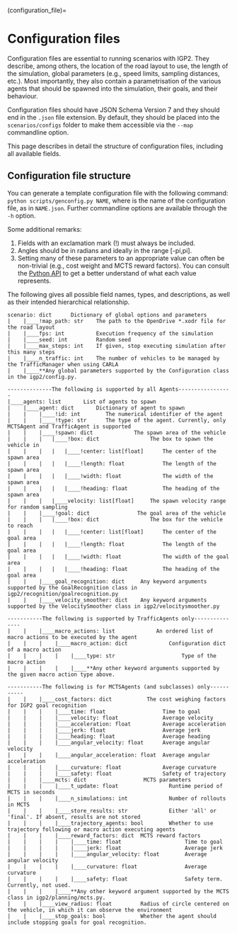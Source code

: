 (configuration_file)=
# Configuration files

Configuration files are essential to running scenarios with IGP2.
They describe, among others, the location of the road layout to use, the length of the simulation, global parameters (e.g., speed limits, sampling distances, etc.).
Most importantly, they also contain a parametrisation of the various agents that should be spawned into the simulation, their goals, and their behaviour.

Configuration files should have JSON Schema Version 7 and they should end in the `.json` file extension.
By default, they should be placed into the `scenarios/configs` folder to make them accessible via the `--map` commandline option.

This page describes in detail the structure of configuration files, including all available fields.

## Configuration file structure
You can generate a template configuration file with the following command: `python scripts/genconfig.py NAME`, where is the name of the configuration file, as in `NAME.json`. Further commandline options are available through the `-h` option.

Some additional remarks:
1. Fields with an exclamation mark (!) must always be included.
2. Angles should be in radians and ideally in the range [-pi,pi].
3. Setting many of these parameters to an appropriate value can often be non-trivial (e.g., cost weight and MCTS reward factors). You can consult the [Python API](api.md) to get a better understand of what each value represents.

The following gives all possible field names, types, and descriptions, as well as their intended hierarchical relationship.

```text
scenario: dict      Dictionary of global options and parameters
|    |____!map_path: str    The path to the OpenDrive *.xodr file for the road layout
|    |____fps: int          Execution frequency of the simulation
|    |____seed: int         Random seed
|    |____max_steps: int    If given, stop executing simulation after this many steps
|    |____n_traffic: int    The number of vehicles to be managed by the TrafficManager when using CARLA
|    |____**Any global parameters supported by the Configuration class in the igp2/config.py.
```
```text
--------------The following is supported by all Agents-----------------
|____agents: list       List of agents to spawn
|    |____agent: dict       Dictionary of agent to spawn
|    |    |____!id: int        The numerical identifier of the agent
|    |    |____!type: str      The type of the agent. Currently, only MCTSAgent and TrafficAgent is supported
|    |    |____!spawn: dict             The spawn area of the vehicle
|    |    |   |____!box: dict                The box to spawn the vehicle in
|    |    |   |   |____!center: list[float]      The center of the spawn area
|    |    |   |   |____!length: float            The length of the spawn area
|    |    |   |   |____!width: float             The width of the spawn area
|    |    |   |   |____!heading: float           The heading of the spawn area
|    |    |   |____velocity: list[float]     The spawn velocity range for random sampling
|    |    |____!goal: dict               The goal area of the vehicle
|    |    |   |____!box: dict                The box for the vehicle to reach
|    |    |   |   |____!center: list[float]      The center of the goal area
|    |    |   |   |____!length: float            The length of the goal area
|    |    |   |   |____!width: float             The width of the goal area
|    |    |   |   |____!heading: float           The heading of the goal area
|    |    |____goal_recognition: dict     Any keyword arguments supported by the GoalRecognition class in igp2/recognition/goalrecognition.py
|    |    |____velocity_smoother: dict    Any keyword arguments supported by the VelocitySmoother class in igp2/velocitysmoother.py
```
```text
-----------The following is supported by TrafficAgents only---------------
|    |    |____macro_actions: list             An ordered list of macro actions to be executed by the agent
|    |    |    |____macro_action: dict             Configuration dict of a macro action
|    |    |    |    |____type: str                     Type of the macro action
|    |    |    |    |____**Any other keyword arguments supported by the given macro action type above.
```
```text
-----------The following is for MCTSAgents (and subclasses) only-----------
|    |    |____cost_factors: dict           The cost weighing factors for IGP2 goal recognition
|    |    |    |____time: float                  Time to goal
|    |    |    |____velocity: float              Average velocity
|    |    |    |____acceleration: float          Average acceleration
|    |    |    |____jerk: float                  Average jerk
|    |    |    |____heading: float               Average heading
|    |    |    |____angular_velocity: float      Average angular velocity
|    |    |    |____angular_acceleration: float  Average angular acceleration
|    |    |    |____curvature: float             Average curvature
|    |    |    |____safety: float                Safety of trajectory
|    |    |____mcts: dict                  MCTS parameters
|    |    |    |____t_update: float                Runtime period of MCTS in seconds
|    |    |    |____n_simulations: int             Number of rollouts in MCTS
|    |    |    |____store_results: str             Either 'all' or 'final'. If absent, results are not stored
|    |    |    |____trajectory_agents: bool        Whether to use trajectory following or macro action executing agents
|    |    |    |____reward_factors: dict  MCTS reward factors
|    |    |    |    |____time: float                    Time to goal
|    |    |    |    |____jerk: float                    Average jerk
|    |    |    |    |____angular_velocity: float        Average angular velocity
|    |    |    |    |____curvature: float               Average curvature
|    |    |    |    |____safety: float                  Safety term. Currently, not used.
|    |    |    |____**Any other keyword argument supported by the MCTS class in igp2/planning/mcts.py.
|    |    |____view_radius: float         Radius of circle centered on the vehicle, in which it can observe the environment
|    |    |____stop_goals: bool           Whether the agent should include stopping goals for goal recognition.                           
```